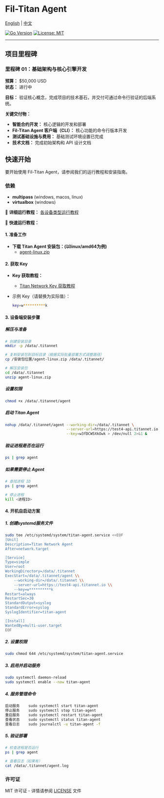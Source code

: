# Fil-Titan Agent
[English](README.md) | [中文](README_zh.md)

[![Go Version](https://img.shields.io/badge/Go-1.22.5+-blue.svg)](https://golang.org)
[![License: MIT](https://img.shields.io/badge/License-MIT-green.svg)](https://opensource.org/licenses/MIT)

---

## 项目里程碑

### 里程碑 01：基础架构与核心引擎开发
**预算：** $50,000 USD  
**状态：** 进行中

**目标：** 验证核心概念，完成项目的技术基石，并交付可通过命令行验证的后端系统。

**关键交付物：**
- **智能合约开发：** 核心逻辑的开发和部署
- **Fil-Titan Agent 客户端（CLI）：** 核心功能的命令行版本开发  
- **测试基础设施与费用：** 基础测试环境设置已完成
- **技术文档：** 完成初始架构和 API 设计文档

## 快速开始

要开始使用 Fil-Titan Agent，请参阅我们的运行教程和安装指南。

### 依赖

- **multipass** (windows, macos, linux)
- **virtualbox** (windows)



📖 **详细运行教程：** [各设备类型运行教程](https://titannet.gitbook.io/titan-network-cn/4-ce-jia-li-le-ce-shi-wang/titan-agent-an-zhuang-jiao-cheng)

📖 **快速运行教程：** 

#### 1. 准备工作

- **下载 Titan Agent 安装包：(以linux/amd64为例)**
    - [agent-linux.zip](https://pcdn.titannet.io/test4/latest/agent-linux.zip)
    

#### 2. 获取 Key

- **Key 获取教程：**
  - [Titan Network Key 获取教程](https://titannet.gitbook.io/titan-network-cn/4-ce-jia-li-le-ce-shi-wang/ru-he-huo-qu-key)

- 示例 Key（请替换为实际值）：

  ```bash
  key=w**********k
  ```

#### 3. 设备端安装步骤

##### 解压与准备

```bash
# 创建安装目录
mkdir -p /data/.titannet

# 复制安装包到目标目录（根据实际批量部署方式调整路径）
cp /安装包位置/agent-linux.zip /data/.titannet/

# 解压安装包
cd /data/.titannet
unzip agent-linux.zip
```

##### 设置权限

```bash
chmod +x /data/.titannet/agent
```

##### 启动 Titan Agent

```bash
nohup /data/.titannet/agent --working-dir=/data/.titannet \
                            --server-url=https://test4-api.titannet.io \
                            --key=w3fDCW5XkOwk > /dev/null 2>&1 &
```

##### 验证进程是否在运行

```bash
ps | grep agent
```

##### 如果需要停止 Agent

```bash
# 查找进程 ID
ps | grep agent

# 停止进程
kill <进程ID>
```

#### 4. 开机自启动方案

##### 1. 创建systemd服务文件

```bash
sudo tee /etc/systemd/system/titan-agent.service <<EOF
[Unit]
Description=Titan Network Agent
After=network.target

[Service]
Type=simple
User=root
WorkingDirectory=/data/.titannet
ExecStart=/data/.titannet/agent \\
    --working-dir=/data/.titannet \\
    --server-url=https://test4-api.titannet.io \\
    --key=w**********k
Restart=always
RestartSec=30
StandardOutput=syslog
StandardError=syslog
SyslogIdentifier=titan-agent

[Install]
WantedBy=multi-user.target
EOF
```

##### 2. 设置权限

```bash
sudo chmod 644 /etc/systemd/system/titan-agent.service
```

##### 3. 启用并启动服务

```bash
sudo systemctl daemon-reload
sudo systemctl enable --now titan-agent
```

##### 4. 服务管理命令

```bash
启动服务	sudo systemctl start titan-agent
停止服务	sudo systemctl stop titan-agent
重启服务	sudo systemctl restart titan-agent
查看状态	sudo systemctl status titan-agent
查看日志	sudo journalctl -u titan-agent -f
```

##### 5. 验证部署

```bash
# 检查进程是否运行
ps | grep agent

# 查看日志（如果有）
cat /data/.titannet/agent.log
```


### 许可证

MIT 许可证 - 详情请参阅 [LICENSE](LICENSE) 文件